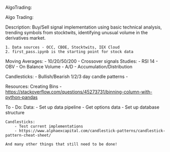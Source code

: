 AlgoTrading:

Algo Trading:

Description:
Buy/Sell signal implementation using basic technical analysis, trending symbols from stocktwits, identifying unusual volume in the derivatives market.

	1. Data sources - OCC, CBOE, Stocktwits, IEX Cloud
	2. first_pass.ipynb is the starting point for stock data


Moving Averages:
	- 10/20/50/200
	- Crossover signals
Studies:
	- RSI 14
	- OBV - On Balance Volume
	- A/D - Accumulation/Distribution

Candlesticks:
	- Bullish/Bearish 1/2/3 day candle patterns
	-

Resources:
	Creating Bins  - https://stackoverflow.com/questions/45273731/binning-column-with-python-pandas



To - Do:
	Data:
		- Set up data pipeline
		- Get options data
		- Set up database structure

	Candlesticks:
		- Test current implementations
		- https://www.alphaexcapital.com/candlestick-patterns/candlestick-pattern-cheat-sheet/

	And many other things that still need to be done!

